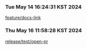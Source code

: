 ### Tue May 14 16:24:31 KST 2024
[feature/docs-link](https://design-system.webtoon.today/feature/docs-link)

### Thu May 16 11:58:28 KST 2024
[release/test/open-pr](https://design-system.webtoon.today/release/test/open-pr)

